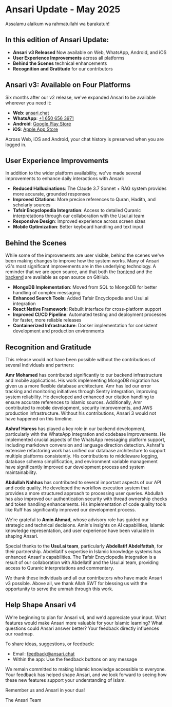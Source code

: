 # Ansari Update \- May 2025

Assalamu alaikum wa rahmatullahi wa barakatuh\!

## In this edition of Ansari Update:

* **Ansari v3 Released** Now available on Web, WhatsApp, Android, and iOS  
* **User Experience Improvements** across all platforms  
* **Behind the Scenes** technical enhancements  
* **Recognition and Gratitude** for our contributors

## Ansari v3: Available on Four Platforms

Six months after our v2 release, we've expanded Ansari to be available wherever you need it:

* **Web**: [ansari.chat](https://ansari.chat)  
* **WhatsApp**: [\+1 650 656 3971](https://wa.me/16506563971)  
* **Android**: [Google Play Store](https://play.google.com/store/apps/details?id=chat.ansari.app&pcampaignid=web_share)  
* **iOS**: [Apple App Store](https://apps.apple.com/us/app/ansari-chat/id6743072108)

Across Web, iOS and Android, your chat history is preserved when you are logged in.

## User Experience Improvements

In addition to the wider platform availability, we've made several improvements to enhance daily interactions with Ansari:

* **Reduced Hallucinations**: The Claude 3.7 Sonnet \+ RAG system provides more accurate, grounded responses  
* **Improved Citations**: More precise references to Quran, Hadith, and scholarly sources  
* **Tafsir Encyclopedia Integration**: Access to detailed Quranic interpretations through our collaboration with the Usul.ai team  
* **Responsive Design**: Improved experience across screen sizes  
* **Mobile Optimization**: Better keyboard handling and text input

## Behind the Scenes

While some of the improvements are user visible, behind the scenes we've been making changes to improve how the system works. Many of Ansari v3's most significant improvements are in the underlying technology. A reminder that we are open source, and that both the [frontend](https://github.com/ansari-chat/ansari-frontend) and the [backend](https://github.com/ansari-chat/ansari-backend) are available as open source on GitHub.

* **MongoDB Implementation**: Moved from SQL to MongoDB for better handling of complex messaging  
* **Enhanced Search Tools**: Added Tafsir Encyclopedia and Usul.ai integration  
* **React Native Framework**: Rebuilt interface for cross-platform support  
* **Improved CI/CD Pipeline**: Automated testing and deployment processes for faster, more reliable releases  
* **Containerized Infrastructure**: Docker implementation for consistent development and production environments

## Recognition and Gratitude

This release would not have been possible without the contributions of several individuals and partners:

**Amr Mohamed** has contributed significantly to our backend infrastructure and mobile applications. His work implementing MongoDB migration has given us a more flexible database architecture. Amr has led our error tracking and monitoring initiatives through Sentry integration, improving system reliability. He developed and enhanced our citation handling to ensure accurate references to Islamic sources. Additionally, Amr contributed to mobile development, security improvements, and AWS production infrastructure. Without his contributions, Ansari 3 would not have happened on this timeline.

**Ashraf Haress** has played a key role in our backend development, particularly with the WhatsApp integration and codebase improvements. He implemented crucial aspects of the WhatsApp messaging platform support, including markdown conversion and language direction detection. Ashraf's extensive refactoring work has unified our database architecture to support multiple platforms consistently. His contributions to middleware logging, database schema simplification, and environment variable management have significantly improved our development process and system maintainability.

**Abdullah Nahhas** has contributed to several important aspects of our API and code quality. He developed the workflow execution system that provides a more structured approach to processing user queries. Abdullah has also improved our authentication security with thread ownership checks and token handling enhancements. His implementation of code quality tools like Ruff has significantly improved our development process. 

We're grateful to **Amin Ahmad**, whose advisory role has guided our strategic and technical decisions. Amin's insights on AI capabilities, Islamic knowledge representation, and user experience have been valuable in shaping Ansari.

Special thanks to the **Usul.ai team**, particularly **Abdellatif Abdelfattah**, for their partnership. Abdellatif's expertise in Islamic knowledge systems has enhanced Ansari's capabilities. The Tafsir Encyclopedia integration is a result of our collaboration with Abdellatif and the Usul.ai team, providing access to Quranic interpretations and commentary.

We thank these individuals and all our contributors who have made Ansari v3 possible. Above all, we thank Allah SWT for blessing us with the opportunity to serve the ummah through this work.

## Help Shape Ansari v4

We're beginning to plan for Ansari v4, and we'd appreciate your input. What features would make Ansari more valuable for your Islamic learning? What questions could Ansari answer better? Your feedback directly influences our roadmap.

To share ideas, suggestions, or feedback:

* Email: feedback@ansari.chat  
* Within the app: Use the feedback buttons on any message

We remain committed to making Islamic knowledge accessible to everyone. Your feedback has helped shape Ansari, and we look forward to seeing how these new features support your understanding of Islam.

Remember us and Ansari in your dua\!

The Ansari Team  
